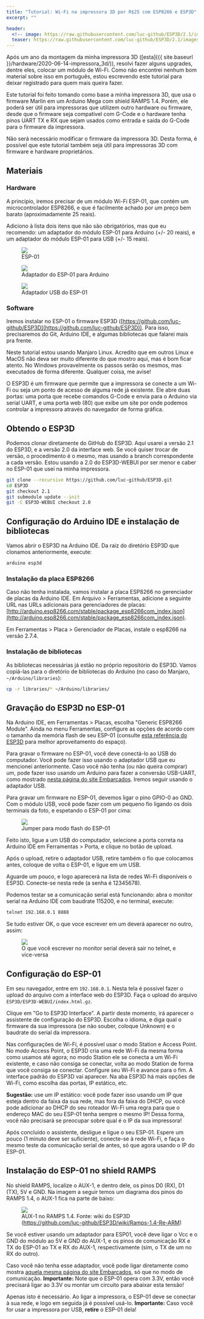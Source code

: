 ```yaml
---
title: "Tutorial: Wi-Fi na impressora 3D por R$25 com ESP8266 e ESP3D"
excerpt: ""

header:
  <!-- image: https://raw.githubusercontent.com/luc-github/ESP3D/2.1/images/ESP3D.png -->
  teaser: https://raw.githubusercontent.com/luc-github/ESP3D/2.1/images/ESP3D.png
---
```


Após um ano da montagem da minha impressora 3D ([esta]({{ site.baseurl
}}/hardware/2020-06-14-impressora_3d/)), resolvi fazer alguns upgrades, dentre
eles, colocar um módulo de Wi-Fi. Como não encontrei nenhum bom material sobre
isso em português, estou escrevendo este tutorial para deixar registrado para
quem mais queira fazer. 

Este tutorial foi feito tomando como base a minha impressora 3D, que usa o
firmware Marlin em um Arduino Mega com shield RAMPS 1.4. Porém, ele poderá ser
útil para impressoras que utilizem outro hardware ou firmware, desde que o
firmware seja compatível com G-Code e o hardware tenha pinos UART TX e RX que
sejam usados como entrada e saída do G-Code para o firmware da impressora.

Não será necessário modificar o firmware da impressora 3D. Desta forma, é
possível que este tutorial também seja útil para impressoras 3D com firmware e
hardware proprietários.

## Materiais

### Hardware

A princípio, iremos precisar de um módulo Wi-Fi ESP-01, que contém um
microcontrolador ESP8266, e que é facilmente achado por um preço bem barato
(aproximadamente 25 reais).

Adiciono à lista dois itens que não são obrigatórios, mas que eu recomendo: um
adaptador do módulo ESP-01 para Arduino (+/- 20 reais), e um adaptador do módulo
ESP-01 para USB (+/- 15 reais).

<div class="img-container">
  <figure>
    <img class="large" src="{{ site.baseurl }}/assets/images/hardware/2021-06-06-esp3d/esp01.jpg">
    <figcaption>ESP-01</figcaption>
  </figure>
</div>

<div class="img-container">
  <figure>
    <img class="large" src="{{ site.baseurl }}/assets/images/hardware/2021-06-06-esp3d/esp01_arduino.jpg">
    <figcaption>Adaptador do ESP-01 para Arduino</figcaption>
  </figure>
</div>

<div class="img-container">
  <figure>
    <img class="large" src="{{ site.baseurl }}/assets/images/hardware/2021-06-06-esp3d/esp01_usb.jpg">
    <figcaption>Adaptador USB do ESP-01</figcaption>
  </figure>
</div>


### Software

Iremos instalar no ESP-01 o firmware ESP3D
([https://github.com/luc-github/ESP3D](https://github.com/luc-github/ESP3D)).
Para isso, precisaremos do Git, Arduino IDE, e algumas bibliotecas que falarei
mais pra frente.

Neste tutorial estou usando Manjaro Linux. Acredito que em outros Linux e MacOS
não deva ser muito diferente do que mostro aqui, mas é bom ficar atento. No
Windows provavelmente os passos serão os mesmos, mas executados de forma
diferente. Qualquer coisa, me avise!

O ESP3D é um firmware que permite que a impressora se conecte a um Wi-Fi ou seja
um ponto de acesso de alguma rede já existente. Ele abre duas portas: uma porta
que recebe comandos G-Code e envia para o Arduino via serial UART, e uma porta
web (80) que exibe um site por onde podemos controlar a impressora através do
navegador de forma gráfica.

## Obtendo o ESP3D

Podemos clonar diretamente do GitHub do ESP3D. Aqui usarei a versão 2.1 do
ESP3D, e a versão 2.0 da interface web. Se você quiser trocar de versão, o
procedimento é o mesmo, mas usando a branch correspondente a cada versão. Estou
usando a 2.0 do ESP3D-WEBUI por ser menor e caber no ESP-01 que usei na minha
impressora.

~~~bash
git clone --recursive https://github.com/luc-github/ESP3D.git
cd ESP3D
git checkout 2.1
git submodule update --init
git -C ESP3D-WEBUI checkout 2.0
~~~

## Configuração do Arduino IDE e instalação de bibliotecas

Vamos abrir o ESP3D na Arduino IDE. Da raiz do diretório ESP3D que clonamos
anteriormente, execute:

~~~bash
arduino esp3d
~~~

### Instalação da placa ESP8266

Caso não tenha instalada, vamos instalar a placa ESP8266 no gerenciador de placas da
Arduino IDE.
Em Arquivo > Ferramentas, adicione a seguinte URL nas URLs adicionais para
gerenciadores de placas: 
[http://arduino.esp8266.com/stable/package_esp8266com_index.json](http://arduino.esp8266.com/stable/package_esp8266com_index.json).

Em Ferramentas > Placa > Gerenciador de Placas, instale o esp8266 na versão
2.7.4. 

### Instalação de bibliotecas

As bibliotecas necessárias já estão no próprio repositório do ESP3D. Vamos
copiá-las para o diretório de bibliotecas do Arduino (no caso do Manjaro,
`~/Arduino/libraries`):

~~~bash
cp -r libraries/* ~/Arduino/libraries/
~~~

## Gravação do ESP3D no ESP-01

Na Arduino IDE, em Ferramentas > Placas, escolha "Generic ESP8266 Module". Ainda
no menu Ferramentas, configure as opções de acordo com o tamanho da memória
flash de seu ESP-01 (consulte [esta referência do ESP3D](https://github.com/luc-github/ESP3D/wiki/Flash-Size)
para melhor aproveitamento do espaço).

Para gravar o firmware no ESP-01, você deve conectá-lo ao USB do
computador. Você pode fazer isso usando o adaptador USB que eu mencionei
anteriormente. Caso você não tenha (ou não queira comprar) um, pode fazer
isso usando um Arduino para fazer a conversão USB-UART, como mostrado
[nesta página do site Embarcados](https://www.embarcados.com.br/atualizacao-de-flash-na-esp-01/).
Iremos seguir usando o adaptador USB.

Para gravar um firmware no ESP-01, devemos ligar o pino GPIO-0 ao GND. Com o
módulo USB, você pode fazer com um pequeno fio ligando os dois terminais da
foto, e espetando o ESP-01 por cima:

<div class="img-container">
  <figure>
    <img class="large" src="{{ site.baseurl }}/assets/images/hardware/2021-06-06-esp3d/esp01_jumper.jpg">
    <figcaption>Jumper para modo flash do ESP-01</figcaption>
  </figure>
</div>

Feito isto, ligue a um USB do computador, selecione a porta correta na Arduino
IDE em Ferramentas > Porta, e clique no botão de upload.

Após o upload, retire o adaptador USB, retire também o fio que colocamos antes,
coloque de volta o ESP-01, e ligue em um USB.

Aguarde um pouco, e logo aparecerá na lista de redes Wi-Fi disponíveis o
ESP3D. Conecte-se nesta rede (a senha é 12345678).

Podemos testar se a comunicação serial está funcionando: abra o monitor serial
na Arduino IDE com baudrate 115200, e no terminal, execute:

~~~bash
telnet 192.168.0.1 8888
~~~

Se tudo estiver OK, o que voce escrever em um deverá aparecer no outro, assim:

<div class="img-container">
  <figure>
    <img class="large" src="{{ site.baseurl }}/assets/images/hardware/2021-06-06-esp3d/serial_socket.png">
    <figcaption>O que você escrever no monitor serial deverá sair no telnet, e vice-versa</figcaption>
  </figure>
</div>

## Configuração do ESP-01

Em seu navegador, entre em `192.168.0.1`. Nesta tela é possível fazer o upload
do arquivo com a interface web do ESP3D. Faça o upload do arquivo
`ESP3D/ESP3D-WEBUI/index.html.gz`.

Clique em "Go to ESP3D Interface". A partir deste momento, irá aparecer o
assistente de configuração do ESP3D. Escolha o idioma, e diga qual o firmware da
sua impressora (se não souber, coloque Unknown) e o baudrate do serial da
impressora.

Nas configurações de Wi-Fi, é possível usar o modo Station e Access Point. No
modo Access Point, o ESP3D cria uma rede Wi-Fi da mesma forma como usamos até
agora; no modo Station ele se conecta a um Wi-Fi existente, e caso não consiga
se conectar, volta ao modo Station de forma que você consiga se
conectar. Configure seu Wi-Fi e avance para o fim. A interface padrão do ESP3D
vai aparecer. Na aba ESP3D há mais opções de Wi-Fi, como escolha das portas, IP
estático, etc.


**Sugestão:** use um IP estático: você pode fazer isso usando um IP que esteja
dentro da faixa da sua rede, mas fora da faixa do DHCP, ou você pode adicionar
ao DHCP do seu roteador Wi-Fi uma regra para que o endereço MAC do seu ESP-01
tenha sempre o mesmo IP! Dessa forma, você não precisará se preocupar sobre qual
é o IP da sua impressora!

Após concluído o assistente, desligue e ligue o seu ESP-01. Espere um pouco (1
minuto deve ser suficiente), conecte-se à rede Wi-Fi, e faça o mesmo teste da
comunicação serial de antes, só que agora usando o IP do ESP-01.

## Instalação do ESP-01 no shield RAMPS

No shield RAMPS, localize o AUX-1, e dentro dele, os pinos D0 (RX), D1 (TX), 5V e GND. Na
imagem a seguir temos um diagrama dos pinos do RAMPS 1.4, o AUX-1 fica na parte
de baixo:

<div class="img-container">
  <figure>
    <img class="large" src="https://raw.githubusercontent.com/wiki/luc-github/ESP3D/images/RAMPS1.4/RAMPS.PNG">
    <figcaption>AUX-1 no RAMPS 1.4. Fonte: wiki do ESP3D (<a href="https://github.com/luc-github/ESP3D/wiki/Ramps-1.4-Re-ARM">https://github.com/luc-github/ESP3D/wiki/Ramps-1.4-Re-ARM</a>)</figcaption>
  </figure>
</div>

Se você estiver usando um adaptador para ESP01, você deve ligar o Vcc e o GND do
módulo ao 5V e GND do AUX-1, e os pinos de comunicação RX e TX do ESP-01 ao TX e
RX do AUX-1, respectivamente (sim, o TX de um no RX do outro).

Caso você não tenha esse adaptador, você pode ligar diretamente como mostra
[aquela mesma página do site Embarcados](https://www.embarcados.com.br/atualizacao-de-flash-na-esp-01/),
só que no modo de comunicação. **Importante:** Note que o ESP-01 opera com 3.3V,
então você precisará ligar ao 3.3V ou montar um circuito para abaixar esta
tensão!

Apenas isto é necessário. Ao ligar a impressora, o ESP-01 deve se conectar à sua
rede, e logo em seguida já é possível usá-lo. **Importante:** Caso você for usar
a impressora por USB, **retire** o ESP-01 dela!
